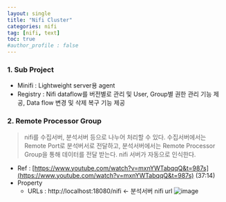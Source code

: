 ```yaml
---
layout: single
title: "Nifi Cluster"
categories: nifi
tag: [nifi, text]
toc: true
#author_profile : false
---
```




### 1. Sub Project

- Minifi : Lightweight server용 agent 
- Registry : Nifi dataflow를 버전별로 관리 및 User, Group별 권한 관리 기능 제공, Data flow 변경 및 삭제 복구 기능 제공



### 2. Remote Processor Group

> nifi를 수집서버, 분석서버 등으로 나누어 처리할 수 있다. 수집서버에서는 Remote Port로 분석버서로 전달하고, 분석서버에서는 Remote Processor Group을 통해 데이터를 전달 받는다. nifi 서버가 자동으로 인식한다.

* Ref : [https://www.youtube.com/watch?v=mxnYWTabqqQ&t=987s](https://www.youtube.com/watch?v=mxnYWTabqqQ&t=987s) (37:14)
* Property
  - URLs : http://localhost:18080/nifi   <- 분석서버 nifi url
  ![image](https://user-images.githubusercontent.com/29995416/179385128-60800936-9554-4bc5-9a62-2e8266bc151e.png)
